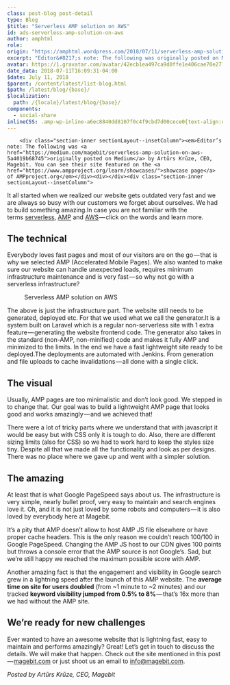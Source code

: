 ```yaml
---
class: post-blog post-detail
type: Blog
$title: "Serverless AMP solution on AWS"
id: ads-serverless-amp-solution-on-aws
author: amphtml
role: 
origin: "https://amphtml.wordpress.com/2018/07/11/serverless-amp-solution-on-aws/amp/"
excerpt: "Editor&#8217;s note: The following was originally posted on Medium by Artūrs Krūze, CEO, Magebit. You can see their site featured on the showcase page of AMPproject.org It all started when we realized our website gets outdated very fast and we are always so busy with our customers we forget about ourselves. We had to build something [&#8230;]"
avatar: https://1.gravatar.com/avatar/42ecb1ea497ca9d0ffe1e406cae70e27?s=96&d=identicon&r=G
date_data: 2018-07-11T16:09:31-04:00
$date: July 11, 2018
$parent: /content/latest/list-blog.html
$path: /latest/blog/{base}/
$localization:
  path: /{locale}/latest/blog/{base}/
components:
  - social-share
inlineCSS: .amp-wp-inline-a6ec8840dd8107f0c4f9cbd7d00cece0{text-align:center;}
---
```


<div class="amp-wp-article-content">

		<div class="section-inner sectionLayout--insetColumn"><em>Editor’s note: The following was <a href="https://medium.com/magebit/serverless-amp-solution-on-aws-5a4019b68745">originally posted on Medium</a> by Artūrs Krūze, CEO, Magebit. You can see their site featured on the <a href="https://www.ampproject.org/learn/showcases/">showcase page</a> of AMPproject.org</em></div><div></div><div class="section-inner sectionLayout--insetColumn">
<p>It all started when we realized our website gets outdated very fast and we are always so busy with our customers we forget about ourselves. We had to build something amazing.In case you are not familiar with the terms <a class="markup--anchor markup--p-anchor" href="https://serverless.com/" target="_blank" rel="nofollow noopener">serverless</a>, <a class="markup--anchor markup--p-anchor" href="https://www.ampproject.org/" target="_blank" rel="nofollow noopener">AMP</a> and <a class="markup--anchor markup--p-anchor" href="https://aws.amazon.com/" target="_blank" rel="nofollow noopener">AWS</a> — click on the words and learn more.</p>
<h2 id="ced4" class="graf graf--h3 graf-after--p">The technical</h2>
<p>Everybody loves fast pages and most of our visitors are on the go — that is why we selected AMP (Accelerated Mobile Pages). We also wanted to make sure our website can handle unexpected loads, requires minimum infrastructure maintenance and is very fast — so why not go with a serverless infrastructure?</p>
</div><div></div><div class="section-inner sectionLayout--insetColumn"><amp-img class="progressiveMedia-image js-progressiveMedia-image amp-wp-enforced-sizes" src="https://amphtml.files.wordpress.com/2018/07/82d4c-1swa0awq7io8asf4-uc1ovw.png?w=660" width="660" height="195" sizes="(min-width: 660px) 660px, 100vw"></amp-img></div><div class="section-inner sectionLayout--outsetColumn amp-wp-inline-a6ec8840dd8107f0c4f9cbd7d00cece0">
<figure id="0839" class="graf graf--figure graf--layoutOutsetCenter graf-after--p"><figcaption class="imageCaption">Serverless AMP solution on AWS</figcaption></figure></div><div class="section-inner sectionLayout--insetColumn">
<p>The above is just the infrastructure part. The website still needs to be generated, deployed etc. For that we used what we call the generator.It is a system built on Laravel which is a regular non-serverless site with 1 extra feature — generating the website frontend code. The generator also takes in the standard (non-AMP, non-minified) code and makes it fully AMP and minimized to the limits. In the end we have a fast lightweight site ready to be deployed.The deployments are automated with Jenkins. From generation and file uploads to cache invalidations — all done with a single click.</p>
<h2 id="1952" class="graf graf--h3 graf-after--p">The visual</h2>
<p>Usually, AMP pages are too minimalistic and don’t look good. We stepped in to change that. Our goal was to build a lightweight AMP page that looks good and works amazingly — and we achieved that!</p>
</div><div></div><div class="section-inner sectionLayout--insetColumn"><amp-img class="progressiveMedia-image js-progressiveMedia-image amp-wp-enforced-sizes" src="https://amphtml.files.wordpress.com/2018/07/d1f27-1lkrkj-_0qsup58ldfkjosq.png?w=660" width="660" height="463" sizes="(min-width: 660px) 660px, 100vw"></amp-img></div><div></div><div class="section-inner sectionLayout--insetColumn">
<p>There were a lot of tricky parts where we understand that with javascript it would be easy but with CSS only it is tough to do. Also, there are different sizing limits (also for CSS) so we had to work hard to keep the styles size tiny. Despite all that we made all the functionality and look as per designs. There was no place where we gave up and went with a simpler solution.</p>
<h2 id="2e93" class="graf graf--h3 graf-after--p">The amazing</h2>
<p>At least that is what Google PageSpeed says about us. The infrastructure is very simple, nearly bullet proof, very easy to maintain and search engines love it. Oh, and it is not just loved by some robots and computers — it is also loved by everybody here at Magebit.</p>
</div><div></div><div class="section-inner sectionLayout--insetColumn"><amp-img class="progressiveMedia-image js-progressiveMedia-image amp-wp-inline-a6ec8840dd8107f0c4f9cbd7d00cece0 amp-wp-enforced-sizes" src="https://amphtml.files.wordpress.com/2018/07/0c349-1xw_6_eywvgri2q2si7s6aa.png?w=660" width="660" height="319" sizes="(min-width: 660px) 660px, 100vw"></amp-img></div><div></div><div class="section-inner sectionLayout--insetColumn">
<p>It’s a pity that AMP doesn’t allow to host AMP JS file elsewhere or have proper cache headers. This is the only reason we couldn’t reach 100/100 in Google PageSpeed. Changing the AMP JS host to our CDN gives 100 points but throws a console error that the AMP source is not Google’s. Sad, but we’re still happy we reached the maximum possible score with AMP.</p>
<p>Another amazing fact is that the engagement and visibility in Google search grew in a lightning speed after the launch of this AMP website. The <strong class="markup--strong markup--p-strong">average time on site for users doubled</strong> (from ~1 minute to ~2 minutes) and our tracked <strong class="markup--strong markup--p-strong">keyword visibility jumped from 0.5% to 8%</strong> — that’s 16x more than we had without the AMP site.</p>
<h2 id="d5e5" class="graf graf--h3 graf-after--p">We’re ready for new challenges</h2>
<p>Ever wanted to have an awesome website that is lightning fast, easy to maintain and performs amazingly? Great! Let’s get in touch to discuss the details. We will make that happen. Check out the site mentioned in this post — <a class="markup--anchor markup--p-anchor" href="https://magebit.com/" target="_blank" rel="nofollow noopener">magebit.com</a> or just shoot us an email to <a class="markup--anchor markup--p-anchor" href="mailto:info@magebit.com" target="_blank" rel="noopener">info@magebit.com</a>.</p>
</div><div></div><div><em><em>Posted by </em></em><em>Artūrs Krūze, CEO, Magebit</em></div><p> </p>	</div>

	

</div>

